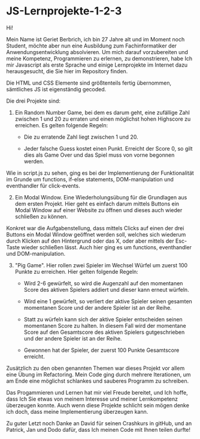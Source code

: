 # JS-Lernprojekte-1-2-3

Hi!

Mein Name ist Geriet Berbrich, ich bin 27 Jahre alt und im Moment noch Student, möchte aber nun eine Ausbildung zum Fachinformatiker der Anwendungsentwicklung absolvieren. Um mich darauf vorzubereiten und meine Kompetenz, Programmieren zu erlernen, zu demonstrieren, habe Ich mir Javascript als erste Sprache und einige Lernprojekte im Internet dazu herausgesucht, die Sie hier im Repository finden.

Die HTML und CSS Elemente sind größtenteils fertig übernommen, sämtliches JS ist eigenständig gecoded.

Die drei Projekte sind:

1. Ein Random Number Game, bei dem es darum geht, eine zufällige Zahl zwischen 1 und 20 zu erraten und einen möglichst hohen Highscore zu erreichen. Es gelten folgende Regeln:

   - Die zu erratende Zahl liegt zwischen 1 und 20.

   - Jeder falsche Guess kostet einen Punkt. Erreicht der Score 0, so gilt dies als Game Over und das Spiel muss von vorne begonnen werden.

Wie in script.js zu sehen, ging es bei der Implementierung der Funktionalität im Grunde um functions, if-else statements, DOM-manipulation und eventhandler für click-events.

2. Ein Modal Window. Eine Wiederholungsübung für die Grundlagen aus dem ersten Projekt. Hier geht es einfach darum mittels Buttons ein Modal Window auf einer Website zu öffnen und dieses auch wieder schließen zu können.

Konkret war die Aufgabenstellung, dass mittels Clicks auf einen der drei Buttons ein Modal Window geöffnet werden soll, welches sich wiederum durch Klicken auf den Hintergrund oder das X, oder aber mittels der Esc-Taste wieder schließen lässt. Auch hier ging es um functions, eventhandler und DOM-manipulation.

3. "Pig Game". Hier rollen zwei Spieler im Wechsel Würfel um zuerst 100 Punkte zu erreichen. Hier gelten folgende Regeln:

   - Wird 2-6 gewürfelt, so wird die Augenzahl auf den momentanen Score des aktiven Spielers addiert und dieser kann erneut würfeln.

   - Wird eine 1 gewürfelt, so verliert der aktive Spieler seinen gesamten momentanen Score und der andere Spieler ist an der Reihe.

   - Statt zu würfeln kann sich der aktive Spieler entscheiden seinen momentanen Score zu halten. In diesem Fall wird der momentane Score auf den Gesamtscore des aktiven Spielers gutgeschrieben und der andere Spieler ist an der Reihe.

   - Gewonnen hat der Spieler, der zuerst 100 Punkte Gesamtscore erreicht.

Zusätzlich zu den oben genannten Themen war dieses Projekt vor allem eine Übung im Refactoring. Mein Code ging durch mehrere Iterationen, um am Ende eine möglichst schlankes und sauberes Programm zu schreiben.

Das Progammieren und Lernen hat mir viel Freude bereitet, und Ich hoffe, dass Ich Sie etwas von meinem Interesse und meiner Lernkompetenz überzeugen konnte. Auch wenn diese Projekte schlicht sein mögen denke ich doch, dass meine Implementierung überzeugen kann.

Zu guter Letzt noch Danke an David für seinen Crashkurs in gitHub, und an Patrick, Jan und Dodo dafür, dass Ich meinen Code mit Ihnen teilen durfte!
